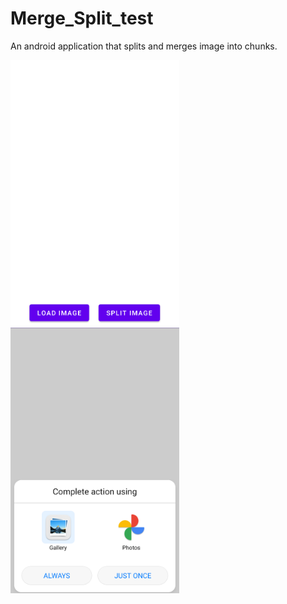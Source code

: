 # Merge_Split_test
 
An android application that splits and merges image into chunks.

<img src="/ScreenShots/Screen_1.png" width="270" height="425">
<img src="/ScreenShots/Screen_2.png" width="270" height="425">
